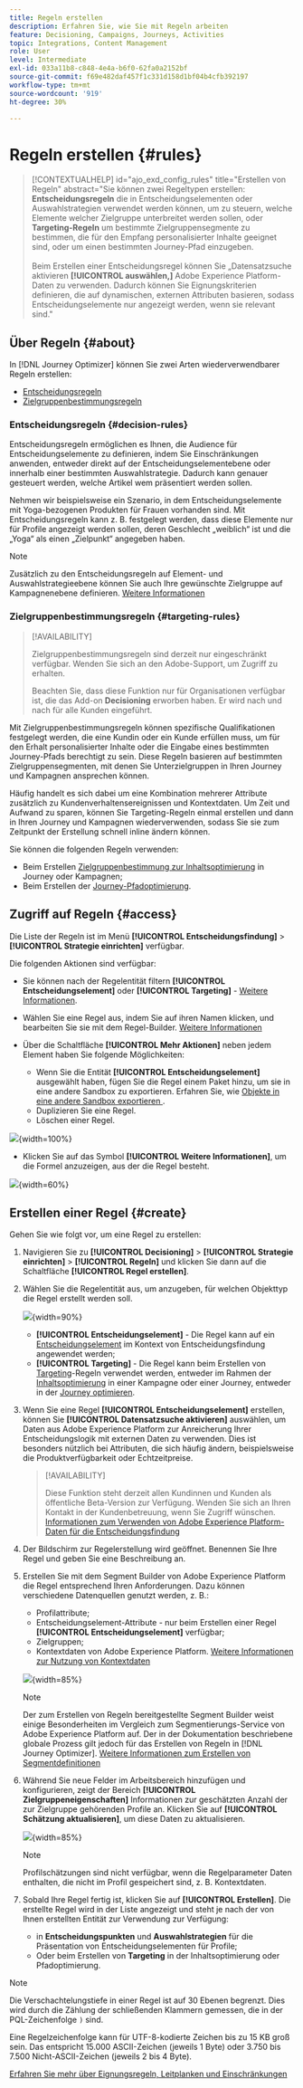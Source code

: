 ```yaml
---
title: Regeln erstellen
description: Erfahren Sie, wie Sie mit Regeln arbeiten
feature: Decisioning, Campaigns, Journeys, Activities
topic: Integrations, Content Management
role: User
level: Intermediate
exl-id: 033a11b8-c848-4e4a-b6f0-62fa0a2152bf
source-git-commit: f69e482daf457f1c331d158d1bf04b4cfb392197
workflow-type: tm+mt
source-wordcount: '919'
ht-degree: 30%

---
```


# Regeln erstellen {#rules}

>[!CONTEXTUALHELP]
>id="ajo_exd_config_rules"
>title="Erstellen von Regeln"
>abstract="Sie können zwei Regeltypen erstellen: **Entscheidungsregeln** die in Entscheidungselementen oder Auswahlstrategien verwendet werden können, um zu steuern, welche Elemente welcher Zielgruppe unterbreitet werden sollen, oder **Targeting-Regeln** um bestimmte Zielgruppensegmente zu bestimmen, die für den Empfang personalisierter Inhalte geeignet sind, oder um einen bestimmten Journey-Pfad einzugeben.<br/><br/>Beim Erstellen einer Entscheidungsregel können Sie „Datensatzsuche aktivieren **[!UICONTROL auswählen,]** Adobe Experience Platform-Daten zu verwenden. Dadurch können Sie Eignungskriterien definieren, die auf dynamischen, externen Attributen basieren, sodass Entscheidungselemente nur angezeigt werden, wenn sie relevant sind."

## Über Regeln {#about}

In [!DNL Journey Optimizer] können Sie zwei Arten wiederverwendbarer Regeln erstellen:

* [Entscheidungsregeln](#decision-rules)
* [Zielgruppenbestimmungsregeln](#targeting-rules)

### Entscheidungsregeln {#decision-rules}

Entscheidungsregeln ermöglichen es Ihnen, die Audience für Entscheidungselemente zu definieren, indem Sie Einschränkungen anwenden, entweder direkt auf der Entscheidungselementebene oder innerhalb einer bestimmten Auswahlstrategie. Dadurch kann genauer gesteuert werden, welche Artikel wem präsentiert werden sollen.

Nehmen wir beispielsweise ein Szenario, in dem Entscheidungselemente mit Yoga-bezogenen Produkten für Frauen vorhanden sind. Mit Entscheidungsregeln kann z. B. festgelegt werden, dass diese Elemente nur für Profile angezeigt werden sollen, deren Geschlecht „weiblich“ ist und die „Yoga“ als einen „Zielpunkt“ angegeben haben.

>[!NOTE]
>
>Zusätzlich zu den Entscheidungsregeln auf Element- und Auswahlstrategieebene können Sie auch Ihre gewünschte Zielgruppe auf Kampagnenebene definieren. [Weitere Informationen](../campaigns/create-campaign.md#audience)

### Zielgruppenbestimmungsregeln {#targeting-rules}

>[!AVAILABILITY]
>
>Zielgruppenbestimmungsregeln sind derzeit nur eingeschränkt verfügbar. Wenden Sie sich an den Adobe-Support, um Zugriff zu erhalten.
>
>Beachten Sie, dass diese Funktion nur für Organisationen verfügbar ist, die das Add-on **Decisioning** erworben haben. Er wird nach und nach für alle Kunden eingeführt.

Mit Zielgruppenbestimmungsregeln können spezifische Qualifikationen festgelegt werden, die eine Kundin oder ein Kunde erfüllen muss, um für den Erhalt personalisierter Inhalte oder die Eingabe eines bestimmten Journey-Pfads berechtigt zu sein. Diese Regeln basieren auf bestimmten Zielgruppensegmenten, mit denen Sie Unterzielgruppen in Ihren Journey und Kampagnen ansprechen können.

Häufig handelt es sich dabei um eine Kombination mehrerer Attribute zusätzlich zu Kundenverhaltensereignissen und Kontextdaten. Um Zeit und Aufwand zu sparen, können Sie Targeting-Regeln einmal erstellen und dann in Ihren Journey und Kampagnen wiederverwenden, sodass Sie sie zum Zeitpunkt der Erstellung schnell inline ändern können.

Sie können die folgenden Regeln verwenden:

* Beim Erstellen [Zielgruppenbestimmung zur Inhaltsoptimierung](../campaigns/campaigns-message-optimization.md#targeting) in Journey oder Kampagnen;
* Beim Erstellen der [Journey-Pfadoptimierung](../building-journeys/optimize.md#targeting).

## Zugriff auf Regeln {#access}

Die Liste der Regeln ist im Menü **[!UICONTROL Entscheidungsfindung]** > **[!UICONTROL Strategie einrichten]** verfügbar.

Die folgenden Aktionen sind verfügbar:

* Sie können nach der Regelentität filtern **[!UICONTROL Entscheidungselement]** oder **[!UICONTROL Targeting]** - [Weitere Informationen](#about).

* Wählen Sie eine Regel aus, indem Sie auf ihren Namen klicken, und bearbeiten Sie sie mit dem Regel-Builder. [Weitere Informationen](#create)

* Über die Schaltfläche **[!UICONTROL Mehr Aktionen]** neben jedem Element haben Sie folgende Möglichkeiten:

   * Wenn Sie die Entität **[!UICONTROL Entscheidungselement]** ausgewählt haben, fügen Sie die Regel einem Paket hinzu, um sie in eine andere Sandbox zu exportieren. Erfahren Sie, wie [&#x200B; Objekte in eine andere Sandbox exportieren &#x200B;](../configuration/copy-objects-to-sandbox.md).
   * Duplizieren Sie eine Regel.
   * Löschen einer Regel.

![](assets/rules-list.png){width=100%}

* Klicken Sie auf das Symbol **[!UICONTROL Weitere Informationen]**, um die Formel anzuzeigen, aus der die Regel besteht.

![](assets/rule-formula.png){width=60%}

## Erstellen einer Regel {#create}

Gehen Sie wie folgt vor, um eine Regel zu erstellen:

1. Navigieren Sie zu **[!UICONTROL Decisioning]** > **[!UICONTROL Strategie einrichten]** > **[!UICONTROL Regeln]** und klicken Sie dann auf die Schaltfläche **[!UICONTROL Regel erstellen]**.

1. Wählen Sie die Regelentität aus, um anzugeben, für welchen Objekttyp die Regel erstellt werden soll.

   ![](assets/rules-select-entity.png){width=90%}

   * **[!UICONTROL Entscheidungselement]** - Die Regel kann auf ein [Entscheidungselement](#decision-rules) im Kontext von Entscheidungsfindung angewendet werden;
   * **[!UICONTROL Targeting]** - Die Regel kann beim Erstellen von [Targeting](#targeting-rules)-Regeln verwendet werden, entweder im Rahmen der [Inhaltsoptimierung](../campaigns/campaigns-message-optimization.md#targeting) in einer Kampagne oder einer Journey, entweder in der [Journey optimieren](../building-journeys/optimize.md#targeting).

1. Wenn Sie eine Regel **[!UICONTROL Entscheidungselement]** erstellen, können Sie **[!UICONTROL Datensatzsuche aktivieren]** auswählen, um Daten aus Adobe Experience Platform zur Anreicherung Ihrer Entscheidungslogik mit externen Daten zu verwenden. Dies ist besonders nützlich bei Attributen, die sich häufig ändern, beispielsweise die Produktverfügbarkeit oder Echtzeitpreise.

   >[!AVAILABILITY]
   >
   >Diese Funktion steht derzeit allen Kundinnen und Kunden als öffentliche Beta-Version zur Verfügung. Wenden Sie sich an Ihren Kontakt in der Kundenbetreuung, wenn Sie Zugriff wünschen. [Informationen zum Verwenden von Adobe Experience Platform-Daten für die Entscheidungsfindung](../experience-decisioning/aep-data-exd.md)

1. Der Bildschirm zur Regelerstellung wird geöffnet. Benennen Sie Ihre Regel und geben Sie eine Beschreibung an.

1. Erstellen Sie mit dem Segment Builder von Adobe Experience Platform die Regel entsprechend Ihren Anforderungen. Dazu können verschiedene Datenquellen genutzt werden, z. B.:
   * Profilattribute;
   * Entscheidungselement-Attribute - nur beim Erstellen einer Regel **[!UICONTROL Entscheidungselement]** verfügbar;
   * Zielgruppen;
   * Kontextdaten von Adobe Experience Platform. [Weitere Informationen zur Nutzung von Kontextdaten](context-data.md)

   ![](assets/decision-rules-build.png){width=85%}

   >[!NOTE]
   >
   >Der zum Erstellen von Regeln bereitgestellte Segment Builder weist einige Besonderheiten im Vergleich zum Segmentierungs-Service von Adobe Experience Platform auf. Der in der Dokumentation beschriebene globale Prozess gilt jedoch für das Erstellen von Regeln in [!DNL Journey Optimizer]. [Weitere Informationen zum Erstellen von Segmentdefinitionen](../audience/creating-a-segment-definition.md)

1. Während Sie neue Felder im Arbeitsbereich hinzufügen und konfigurieren, zeigt der Bereich **[!UICONTROL Zielgruppeneigenschaften]** Informationen zur geschätzten Anzahl der zur Zielgruppe gehörenden Profile an. Klicken Sie auf **[!UICONTROL Schätzung aktualisieren]**, um diese Daten zu aktualisieren.

   ![](assets/decision-rule-audience-properties.png){width=85%}

   >[!NOTE]
   >
   >Profilschätzungen sind nicht verfügbar, wenn die Regelparameter Daten enthalten, die nicht im Profil gespeichert sind, z. B. Kontextdaten.

1. Sobald Ihre Regel fertig ist, klicken Sie auf **[!UICONTROL Erstellen]**. Die erstellte Regel wird in der Liste angezeigt und steht je nach der von Ihnen erstellten Entität zur Verwendung zur Verfügung:

   * in **Entscheidungspunkten** und **Auswahlstrategien** für die Präsentation von Entscheidungselementen für Profile;
   * Oder beim Erstellen von **Targeting** in der Inhaltsoptimierung oder Pfadoptimierung.

>[!NOTE]
>
>Die Verschachtelungstiefe in einer Regel ist auf 30 Ebenen begrenzt. Dies wird durch die Zählung der schließenden Klammern gemessen, die in der PQL-Zeichenfolge `)` sind.
>
>Eine Regelzeichenfolge kann für UTF-8-kodierte Zeichen bis zu 15 KB groß sein. Das entspricht 15.000 ASCII-Zeichen (jeweils 1 Byte) oder 3.750 bis 7.500 Nicht-ASCII-Zeichen (jeweils 2 bis 4 Byte).
>
>[Erfahren Sie mehr über Eignungsregeln, Leitplanken und Einschränkungen](decisioning-guardrails.md#eligibility-rules)
